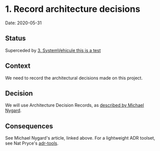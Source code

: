# 1. Record architecture decisions

Date: 2020-05-31

## Status

Superceded by [3. SystemVehicule this is a test](0003-sysvehicule-this-is-a-test.md)

## Context

We need to record the architectural decisions made on this project.

## Decision

We will use Architecture Decision Records, as [described by Michael Nygard](http://thinkrelevance.com/blog/2011/11/15/documenting-architecture-decisions).

## Consequences

See Michael Nygard's article, linked above. For a lightweight ADR toolset, see Nat Pryce's [adr-tools](https://github.com/npryce/adr-tools).
